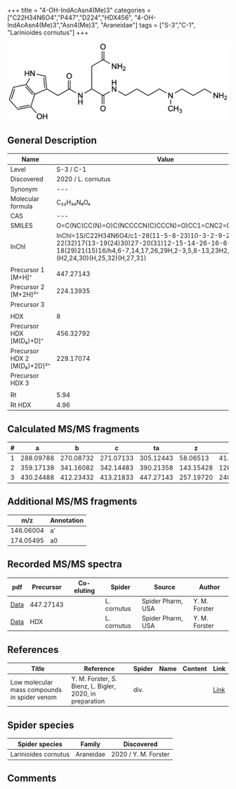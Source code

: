 +++
title = "4-OH-IndAcAsn4(Me)3"
categories = ["C22H34N6O4","P447","D224","HDX456",
"4-OH-IndAcAsn4(Me)3","Asn4(Me)3",
"Araneidae"]
tags = ["S-3","C-1",
"Larinioides cornutus"]
+++

![](/img/4-OH-IndAcAsn4(Me)3.png)

## General Description

| Name                       | Value              |
|----------------------------|--------------------|
| Level                      | S-3 / C-1          |
| Discovered                 | 2020 / L. cornutus |
| Synonym                    | ---                |
| Molecular formula           | C₂₂H₃₄N₆O₄           |
| CAS                         | ---                     |
| SMILES | O=C(NC(CC(N)=O)C(NCCCCN(C)CCCN)=O)CC1=CNC2=C1C(O)=CC=C2  |
| InChI  | InChI=1S/C22H34N6O4/c1-28(11-5-8-23)10-3-2-9-25-22(32)17(13-19(24)30)27-20(31)12-15-14-26-16-6-4-7-18(29)21(15)16/h4,6-7,14,17,26,29H,2-3,5,8-13,23H2,1H3,(H2,24,30)(H,25,32)(H,27,31)  |
|                             |                      |
| Precursor 1 [M+H]⁺          | 447.27143            |
| Precursor 2 [M+2H]²⁺        | 224.13935            |
| Precursor 3                |                    |
|                            |                    |
| HDX                        | 8                   |
| Precursor HDX   [M(D₈)+D]⁺   | 456.32792                   |
| Precursor HDX 2 [M(D₈)+2D]²⁺ | 229.17074                   |
| Precursor HDX 3            |                    |
|                            |                    |
| Rt                         | 5.94                   |
| Rt HDX                     | 4.96                   |

## Calculated MS/MS fragments

| # | a         | b         | c         | ta        | z         | y         | tz        |
|---|-----------|-----------|-----------|-----------|-----------|-----------|-----------|
| 1 | 288.09788 | 270.08732 | 271.07133 | 305.12443 | 58.06513 | 41.03858 | 89.10732 |
| 2 | 359.17138 | 341.16082 | 342.14483 | 390.21358 | 143.15428 | 126.12773 | 160.18082 |
| 3 | 430.24488 | 412.23432 | 413.21833 | 447.27143 | 257.19720 | 240.17065 | 274.22375 |

## Additional MS/MS fragments

| m/z | Annotation |
|-----|------------|
| 146.06004    | a'   |
| 174.05495    | a0   |

## Recorded MS/MS spectra

| pdf                                             | Precursor | Co-eluting | Spider      | Source                       | Author        |
|-------------------------------------------------|-----------|------------|-------------|------------------------------|---------------|
| [Data](/pdf/L-cornutus/447_4-OH-IndAcAsn4(Me)3_Lc.pdf) | 447.27143 |           | L. cornutus | Spider Pharm, USA | Y. M. Forster |
| [Data](/pdf/L-cornutus/447_4-OH-IndAcAsn4(Me)3_Lc_HDX.pdf) | HDX |           | L. cornutus | Spider Pharm, USA | Y. M. Forster |


## References

| Title | Reference | Spider | Name | Content | Link |
|-------|-----------|--------|------|---------|------|
| Low molecular mass compounds in spider venom      | Y. M. Forster, S. Bienz, L. Bigler, 2020, in preparation          | div.       |   |   | [Link](unknown) |

## Spider species

| Spider species     | Family     | Discovered           |
|--------------------|------------|----------------------|
| Larinioides cornutus | Araneidae | 2020 / Y. M. Forster |


## Comments